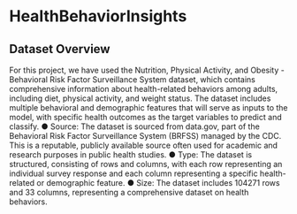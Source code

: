 # HealthBehaviorInsights

## Dataset Overview 
For this project, we have used the Nutrition, Physical Activity, and Obesity - Behavioral 
Risk Factor Surveillance System dataset, which contains comprehensive information 
about health-related behaviors among adults, including diet, physical activity, and 
weight status. The dataset includes multiple behavioral and demographic features that 
will serve as inputs to the model, with specific health outcomes as the target variables to 
predict and classify. 
● Source: The dataset is sourced from data.gov, part of the Behavioral Risk Factor 
Surveillance System (BRFSS) managed by the CDC. This is a reputable, publicly 
available source often used for academic and research purposes in public health 
studies. 
● Type: The dataset is structured, consisting of rows and columns, with each row 
representing an individual survey response and each column representing a 
specific health-related or demographic feature. 
● Size: The dataset includes 104271 rows and 33 columns, representing a 
comprehensive dataset on health behaviors.

